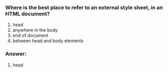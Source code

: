 ### Where is the best place to refer to an external style sheet, in an HTML document?

1. head
2. anywhere in the body
3. end of document
4. between head and body elements

### Answer:

1. head
